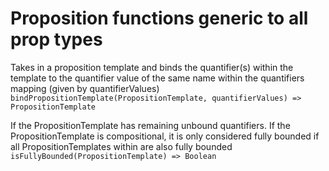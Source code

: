 # Proposition functions generic to all prop types


Takes in a proposition template and binds the quantifier(s) within the template to the quantifier value of the same name within the quantifiers mapping (given by quantifierValues)
` bindPropositionTemplate(PropositionTemplate, quantifierValues) => PropositionTemplate`

If the PropositionTemplate has remaining unbound quantifiers. If the  PropositionTemplate is compositional, it is only considered fully bounded if all PropositionTemplates within are also fully bounded
` isFullyBounded(PropositionTemplate) => Boolean ` 

 